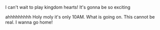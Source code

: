 I can't wait to play kingdom hearts! It's gonna be so exciting


ahhhhhhhhh
Holy moly it's only 10AM. What is going on. This cannot be real. 
I wanna go home! 

